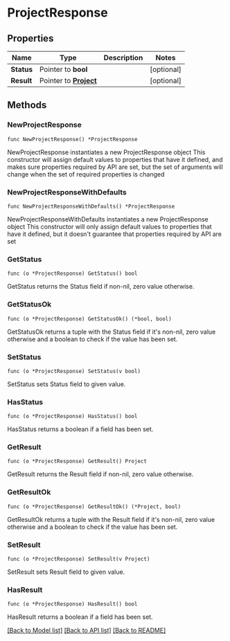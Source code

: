 # ProjectResponse

## Properties

Name | Type | Description | Notes
------------ | ------------- | ------------- | -------------
**Status** | Pointer to **bool** |  | [optional] 
**Result** | Pointer to [**Project**](Project.md) |  | [optional] 

## Methods

### NewProjectResponse

`func NewProjectResponse() *ProjectResponse`

NewProjectResponse instantiates a new ProjectResponse object
This constructor will assign default values to properties that have it defined,
and makes sure properties required by API are set, but the set of arguments
will change when the set of required properties is changed

### NewProjectResponseWithDefaults

`func NewProjectResponseWithDefaults() *ProjectResponse`

NewProjectResponseWithDefaults instantiates a new ProjectResponse object
This constructor will only assign default values to properties that have it defined,
but it doesn't guarantee that properties required by API are set

### GetStatus

`func (o *ProjectResponse) GetStatus() bool`

GetStatus returns the Status field if non-nil, zero value otherwise.

### GetStatusOk

`func (o *ProjectResponse) GetStatusOk() (*bool, bool)`

GetStatusOk returns a tuple with the Status field if it's non-nil, zero value otherwise
and a boolean to check if the value has been set.

### SetStatus

`func (o *ProjectResponse) SetStatus(v bool)`

SetStatus sets Status field to given value.

### HasStatus

`func (o *ProjectResponse) HasStatus() bool`

HasStatus returns a boolean if a field has been set.

### GetResult

`func (o *ProjectResponse) GetResult() Project`

GetResult returns the Result field if non-nil, zero value otherwise.

### GetResultOk

`func (o *ProjectResponse) GetResultOk() (*Project, bool)`

GetResultOk returns a tuple with the Result field if it's non-nil, zero value otherwise
and a boolean to check if the value has been set.

### SetResult

`func (o *ProjectResponse) SetResult(v Project)`

SetResult sets Result field to given value.

### HasResult

`func (o *ProjectResponse) HasResult() bool`

HasResult returns a boolean if a field has been set.


[[Back to Model list]](../README.md#documentation-for-models) [[Back to API list]](../README.md#documentation-for-api-endpoints) [[Back to README]](../README.md)


